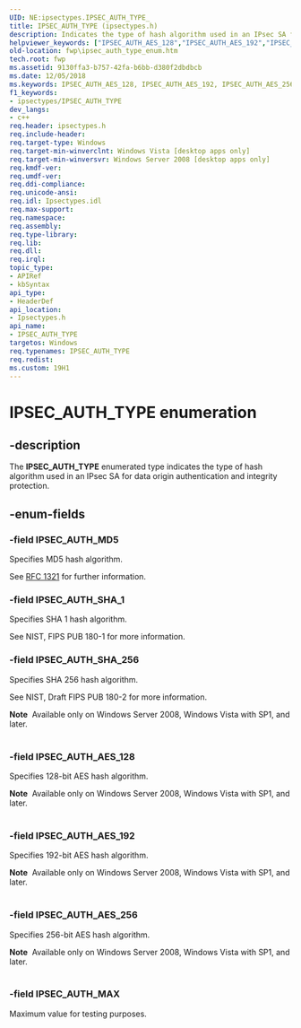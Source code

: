 ```yaml
---
UID: NE:ipsectypes.IPSEC_AUTH_TYPE_
title: IPSEC_AUTH_TYPE (ipsectypes.h)
description: Indicates the type of hash algorithm used in an IPsec SA for data origin authentication and integrity protection.
helpviewer_keywords: ["IPSEC_AUTH_AES_128","IPSEC_AUTH_AES_192","IPSEC_AUTH_AES_256","IPSEC_AUTH_MAX","IPSEC_AUTH_MD5","IPSEC_AUTH_SHA_1","IPSEC_AUTH_SHA_256","IPSEC_AUTH_TYPE","IPSEC_AUTH_TYPE enumeration [Filtering]","fwp.ipsec_auth_type_enum","ipsectypes/IPSEC_AUTH_AES_128","ipsectypes/IPSEC_AUTH_AES_192","ipsectypes/IPSEC_AUTH_AES_256","ipsectypes/IPSEC_AUTH_MAX","ipsectypes/IPSEC_AUTH_MD5","ipsectypes/IPSEC_AUTH_SHA_1","ipsectypes/IPSEC_AUTH_SHA_256","ipsectypes/IPSEC_AUTH_TYPE"]
old-location: fwp\ipsec_auth_type_enum.htm
tech.root: fwp
ms.assetid: 9130ffa3-b757-42fa-b6bb-d380f2dbdbcb
ms.date: 12/05/2018
ms.keywords: IPSEC_AUTH_AES_128, IPSEC_AUTH_AES_192, IPSEC_AUTH_AES_256, IPSEC_AUTH_MAX, IPSEC_AUTH_MD5, IPSEC_AUTH_SHA_1, IPSEC_AUTH_SHA_256, IPSEC_AUTH_TYPE, IPSEC_AUTH_TYPE enumeration [Filtering], fwp.ipsec_auth_type_enum, ipsectypes/IPSEC_AUTH_AES_128, ipsectypes/IPSEC_AUTH_AES_192, ipsectypes/IPSEC_AUTH_AES_256, ipsectypes/IPSEC_AUTH_MAX, ipsectypes/IPSEC_AUTH_MD5, ipsectypes/IPSEC_AUTH_SHA_1, ipsectypes/IPSEC_AUTH_SHA_256, ipsectypes/IPSEC_AUTH_TYPE
f1_keywords:
- ipsectypes/IPSEC_AUTH_TYPE
dev_langs:
- c++
req.header: ipsectypes.h
req.include-header: 
req.target-type: Windows
req.target-min-winverclnt: Windows Vista [desktop apps only]
req.target-min-winversvr: Windows Server 2008 [desktop apps only]
req.kmdf-ver: 
req.umdf-ver: 
req.ddi-compliance: 
req.unicode-ansi: 
req.idl: Ipsectypes.idl
req.max-support: 
req.namespace: 
req.assembly: 
req.type-library: 
req.lib: 
req.dll: 
req.irql: 
topic_type:
- APIRef
- kbSyntax
api_type:
- HeaderDef
api_location:
- Ipsectypes.h
api_name:
- IPSEC_AUTH_TYPE
targetos: Windows
req.typenames: IPSEC_AUTH_TYPE
req.redist: 
ms.custom: 19H1
---
```


# IPSEC_AUTH_TYPE enumeration


## -description


The <b>IPSEC_AUTH_TYPE</b> enumerated type indicates the type of hash algorithm used in an IPsec SA for data origin 
authentication and integrity protection.


## -enum-fields




### -field IPSEC_AUTH_MD5

Specifies MD5 hash algorithm. 

See <a href="https://www.ietf.org/rfc/rfc1321.txt">RFC 1321</a> for further information.


### -field IPSEC_AUTH_SHA_1

Specifies SHA 1 hash algorithm. 

See NIST, FIPS PUB 180-1 for more information.


### -field IPSEC_AUTH_SHA_256

Specifies SHA 256 hash algorithm.

See NIST, Draft FIPS PUB 180-2 for more information.

<div class="alert"><b>Note</b>  Available only on Windows Server 2008, Windows Vista with SP1, and later.</div>
<div> </div>

### -field IPSEC_AUTH_AES_128

Specifies 128-bit AES hash algorithm.

<div class="alert"><b>Note</b>  Available only on Windows Server 2008, Windows Vista with SP1, and later.</div>
<div> </div>

### -field IPSEC_AUTH_AES_192

Specifies 192-bit AES hash algorithm.

<div class="alert"><b>Note</b>  Available only on Windows Server 2008, Windows Vista with SP1, and later.</div>
<div> </div>

### -field IPSEC_AUTH_AES_256

Specifies 256-bit AES hash algorithm.

<div class="alert"><b>Note</b>  Available only on Windows Server 2008, Windows Vista with SP1, and later.</div>
<div> </div>

### -field IPSEC_AUTH_MAX

Maximum value for testing purposes.

